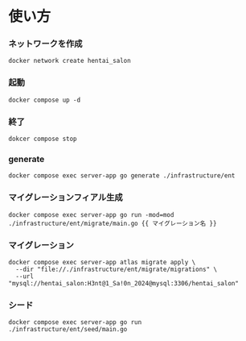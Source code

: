 # 使い方

### ネットワークを作成

```
docker network create hentai_salon
```

### 起動

```
docker compose up -d
```

### 終了

```
dokcer compose stop

```

### generate

```
docker compose exec server-app go generate ./infrastructure/ent
```

### マイグレーションフィアル生成

```
docker compose exec server-app go run -mod=mod ./infrastructure/ent/migrate/main.go {{ マイグレーション名 }}
```

### マイグレーション

```
docker compose exec server-app atlas migrate apply \
  --dir "file://./infrastructure/ent/migrate/migrations" \
  --url "mysql://hentai_salon:H3nt@1_Sa!0n_2024@mysql:3306/hentai_salon"
```

### シード

```
docker compose exec server-app go run ./infrastructure/ent/seed/main.go
```
